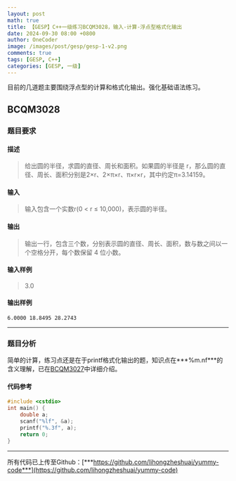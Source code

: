 ```yaml
---
layout: post
math: true
title: 【GESP】C++一级练习BCQM3028，输入-计算-浮点型格式化输出
date: 2024-09-30 08:00 +0800
author: OneCoder
image: /images/post/gesp/gesp-1-v2.png
comments: true
tags: [GESP, C++]
categories: [GESP, 一级]
---
```

目前的几道题主要围绕浮点型的计算和格式化输出。强化基础语法练习。

<!--more-->

## BCQM3028

### 题目要求

#### 描述

>给出圆的半径，求圆的直径、周长和面积。如果圆的半径是 r，那么圆的直径、周长、面积分别是2×r、2×π×r、π×r×r，其中约定π=3.14159。

#### 输入

>输入包含一个实数r(0 < r ≤ 10,000)，表示圆的半径。

#### 输出

>输出一行，包含三个数，分别表示圆的直径、周长、面积，数与数之间以一个空格分开，每个数保留 4 位小数。

#### 输入样例

>3.0

#### 输出样例

```console
6.0000 18.8495 28.2743
```

---

### 题目分析

简单的计算，练习点还是在于printf格式化输出的题，知识点在***%m.nf***的含义理解，已在[BCQM3027](https://www.coderli.com/gesp-1-bcqm3027/)中详细介绍。

#### 代码参考

```cpp
#include <cstdio>
int main() {
    double a;
    scanf("%lf", &a);
    printf("%.3f", a);
    return 0;
}
```

---

所有代码已上传至Github：[***https://github.com/lihongzheshuai/yummy-code***](https://github.com/lihongzheshuai/yummy-code)

